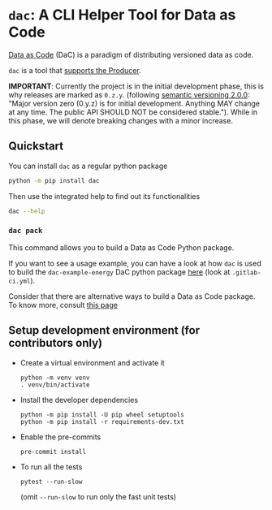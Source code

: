 # `dac`: A CLI Helper Tool for Data as Code

[Data as Code](https://data-as-code.github.io/docs/) (DaC) is a paradigm of distributing versioned data as code.

`dac` is a tool that [supports the Producer](https://data-as-code.github.io/docs/#3-use-the-dac-cli-tool).

**IMPORTANT**: Currently the project is in the initial development phase, this is why releases are marked as `0.z.y`.
(following [semantic versioning 2.0.0](https://semver.org/): "Major version zero (0.y.z) is for initial development.
Anything MAY change at any time. The public API SHOULD NOT be considered stable."). While in this phase, we will denote
breaking changes with a minor increase.

## Quickstart

You can install `dac` as a regular python package

```sh
python -m pip install dac
```

Then use the integrated help to find out its functionalities

```sh
dac --help
```

### `dac pack`

This command allows you to build a Data as Code Python package.

If you want to see a usage example, you can have a look at how `dac` is used to build the `dac-example-energy` DaC
python package [here](https://gitlab.com/data-as-code/energy-dac-example) (look at `.gitlab-ci.yml`).

Consider that there are alternative ways to build a Data as Code package. To know more, consult
[this page](https://data-as-code.github.io/docs/#producer-data-engineer)

## Setup development environment (for contributors only)

- Create a virtual environment and activate it

  ```shell
  python -m venv venv
  . venv/bin/activate
  ```

- Install the developer dependencies

  ```shell
  python -m pip install -U pip wheel setuptools
  python -m pip install -r requirements-dev.txt
  ```

- Enable the pre-commits

  ```shell
  pre-commit install
  ```

- To run all the tests

  ```shell
  pytest --run-slow
  ```

  (omit `--run-slow` to run only the fast unit tests)
